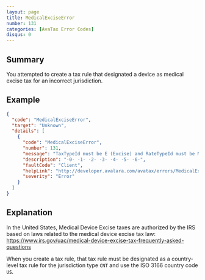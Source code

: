 ```yaml
---
layout: page
title: MedicalExciseError
number: 131
categories: [AvaTax Error Codes]
disqus: 0
---
```


## Summary

You attempted to create a tax rule that designated a device as medical excise tax for an incorrect jurisdiction.

## Example

```json
{
  "code": "MedicalExciseError",
  "target": "Unknown",
  "details": [
    {
      "code": "MedicalExciseError",
      "number": 131,
      "message": "TaxTypeId must be E (Excise) and RateTypeId must be M (Medical) for US country level rules (JurisTypeId CNT and JurisCode US).",
      "description": "-0- -1- -2- -3- -4- -5- -6-",
      "faultCode": "Client",
      "helpLink": "http://developer.avalara.com/avatax/errors/MedicalExciseError",
      "severity": "Error"
    }
  ]
}
```

## Explanation

In the United States, Medical Device Excise taxes are authorized by the IRS based on laws related to the medical device excise tax law: <a href="https://www.irs.gov/uac/medical-device-excise-tax-frequently-asked-questions">https://www.irs.gov/uac/medical-device-excise-tax-frequently-asked-questions</a>

When you create a tax rule, that tax rule must be designated as a country-level tax rule for the jurisdiction type `CNT` and use the ISO 3166 country code `US`.
